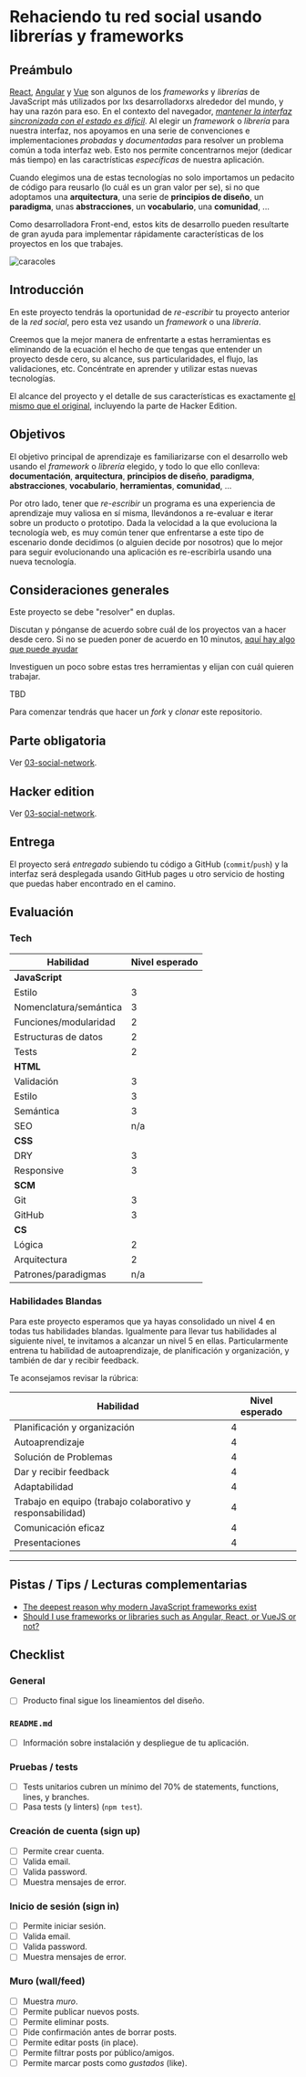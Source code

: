 # Rehaciendo tu red social usando librerías y frameworks

## Preámbulo

[React](https://reactjs.org/), [Angular](https://angular.io/) y [Vue](https://vuejs.org/)
son algunos de los _frameworks_ y _librerías_ de JavaScript más utilizados por
lxs desarrolladorxs alrededor del mundo, y hay una razón para eso.
En el contexto del navegador, [_mantener la interfaz sincronizada con el estado
es difícil_](https://medium.com/dailyjs/the-deepest-reason-why-modern-javascript-frameworks-exist-933b86ebc445).
Al elegir un _framework_ o _librería_ para nuestra interfaz, nos apoyamos en una
serie de convenciones e implementaciones _probadas_ y _documentadas_ para
resolver un problema común a toda interfaz web. Esto nos permite concentrarnos
mejor (dedicar más tiempo) en las caractrísticas _específicas_ de
nuestra aplicación.

Cuando elegimos una de estas tecnologías no solo importamos un pedacito de
código para reusarlo (lo cuál es un gran valor per se), si no que adoptamos una
**arquitectura**, una serie de **principios de diseño**, un **paradigma**, unas
**abstracciones**, un **vocabulario**, una **comunidad**, ...

Como desarrolladora Front-end, estos kits de desarrollo pueden resultarte
de gran ayuda para implementar rápidamente características de los proyectos en
los que trabajes.

![caracoles](http://www.animated-photography.com/images/portfolio/full/Evolution.jpg)

## Introducción

En este proyecto tendrás la oportunidad de _re-escribir_ tu proyecto anterior de
la _red social_, pero esta vez usando un _framework_ o una _librería_.

Creemos que la mejor manera de enfrentarte a estas herramientas es
eliminando de la ecuación el hecho de que tengas que entender un proyecto desde
cero, su alcance, sus particularidades, el flujo, las validaciones, etc.
Concéntrate en aprender y utilizar estas nuevas tecnologías.

El alcance del proyecto y el detalle de sus características es exactamente
[el mismo que el original](https://github.com/Laboratoria/curricula-js/tree/v2.x/projects/03-social-network),
incluyendo la parte de Hacker Edition.

## Objetivos

El objetivo principal de aprendizaje es familiarizarse con el desarrollo web
usando el _framework_ o _librería_ elegido, y todo lo que ello conlleva:
**documentación**, **arquitectura**, **principios de diseño**, **paradigma**,
**abstracciones**, **vocabulario**, **herramientas**, **comunidad**, ...

Por otro lado, tener que _re-escribir_ un programa es una experiencia de
aprendizaje muy valiosa en sí misma, llevándonos a re-evaluar e iterar sobre
un producto o prototipo. Dada la velocidad a la que evoluciona la tecnología
web, es muy común tener que enfrentarse a este tipo de escenario donde decidimos
(o alguien decide por nosotros) que lo mejor para seguir evolucionando una
aplicación es re-escribirla usando una nueva tecnología.

## Consideraciones generales

Este proyecto se debe "resolver" en duplas.

Discutan y pónganse de acuerdo sobre cuál de los proyectos van a hacer desde cero.
Si no se pueden poner de acuerdo en 10 minutos, [aquí hay algo que puede ayudar](https://justflipacoin.com/)

Investiguen un poco sobre estas tres herramientas y elijan con cuál
quieren trabajar.

TBD

Para comenzar tendrás que hacer un _fork_ y _clonar_ este
repositorio.

## Parte obligatoria

Ver [03-social-network](https://github.com/Laboratoria/curricula-js/tree/v2.x/projects/03-social-network#parte-obligatoria).

## Hacker edition

Ver [03-social-network](https://github.com/Laboratoria/curricula-js/tree/v2.x/projects/03-social-network#hacker-edition).

## Entrega

El proyecto será _entregado_ subiendo tu código a GitHub (`commit`/`push`) y la
interfaz será desplegada usando GitHub pages u otro servicio de hosting que
puedas haber encontrado en el camino.

## Evaluación

### Tech

| Habilidad | Nivel esperado |
|-----------|----------------|
| **JavaScript** | |
| Estilo | 3
| Nomenclatura/semántica | 3
| Funciones/modularidad | 2
| Estructuras de datos | 2
| Tests | 2
| **HTML** | |
| Validación | 3
| Estilo | 3
| Semántica | 3
| SEO | n/a
| **CSS** | |
| DRY | 3
| Responsive | 3
| **SCM** | |
| Git | 3
| GitHub | 3
| **CS** | |
| Lógica | 2
| Arquitectura | 2
| Patrones/paradigmas | n/a

### Habilidades Blandas

Para este proyecto esperamos que ya hayas consolidado un nivel 4 en todas tus
habilidades blandas. Igualmente para llevar tus habilidades al siguiente nivel,
te invitamos a alcanzar un nivel 5 en ellas. Particularmente entrena tu
habilidad de autoaprendizaje, de planificación y organización, y también de dar
y recibir feedback.

Te aconsejamos revisar la rúbrica:

| Habilidad | Nivel esperado |
|-----------|----------------|
| Planificación y organización | 4
| Autoaprendizaje | 4
| Solución de Problemas | 4
| Dar y recibir feedback | 4
| Adaptabilidad | 4
| Trabajo en equipo (trabajo colaborativo y responsabilidad) | 4
| Comunicación eficaz | 4
| Presentaciones | 4

***

## Pistas / Tips / Lecturas complementarias

* [The deepest reason why modern JavaScript frameworks exist](https://medium.com/dailyjs/the-deepest-reason-why-modern-javascript-frameworks-exist-933b86ebc445)
* [Should I use frameworks or libraries such as Angular, React, or VueJS or not?](https://dev.to/ericpaulbasbas/should-i-use-frameworks-or-libraries-such-as-angular-react-or-vuejs-or-not-3dp)

## Checklist

### General

* [ ] Producto final sigue los lineamientos del diseño.

### `README.md`

* [ ] Información sobre instalación y despliegue de tu aplicación.

### Pruebas / tests

* [ ] Tests unitarios cubren un mínimo del 70% de statements, functions, lines,
  y branches.
* [ ] Pasa tests (y linters) (`npm test`).

### Creación de cuenta (sign up)

* [ ] Permite crear cuenta.
* [ ] Valida email.
* [ ] Valida password.
* [ ] Muestra mensajes de error.

### Inicio de sesión (sign in)

* [ ] Permite iniciar sesión.
* [ ] Valida email.
* [ ] Valida password.
* [ ] Muestra mensajes de error.

### Muro (wall/feed)

* [ ] Muestra _muro_.
* [ ] Permite publicar nuevos posts.
* [ ] Permite eliminar posts.
* [ ] Pide confirmación antes de borrar posts.
* [ ] Permite editar posts (in place).
* [ ] Permite filtrar posts por público/amigos.
* [ ] Permite marcar posts como _gustados_ (like).